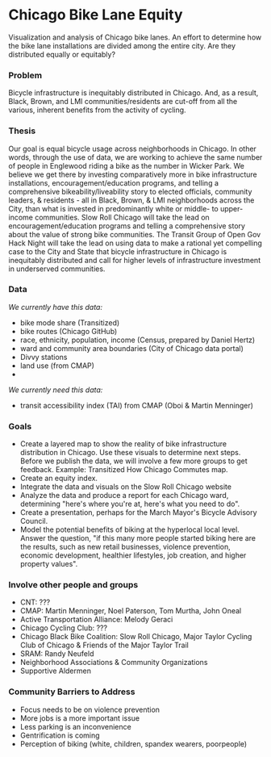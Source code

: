 # Chicago Bike Lane Equity #
Visualization and analysis of Chicago bike lanes. An effort to determine how the bike lane installations are divided among the entire city. Are they distributed equally or equitably?

### Problem

Bicycle infrastructure is inequitably distributed in Chicago. And, as a result, Black, Brown, and LMI communities/residents are cut-off from all the various, inherent benefits from the activity of cycling.

### Thesis

Our goal is equal bicycle usage across neighborhoods in Chicago. In other words, through the use of data, we are working to achieve the same number of people in Englewood riding a bike as the number in Wicker Park. We believe we get there by investing comparatively more in bike infrastructure​ installations, encouragement/education programs, and telling a comprehensive bikeability/liveability ​story​ to elected officials, community leaders, & residents - all in Black, Brown, & LMI neighborhoods across the City, than what is invested in predominantly white or middle- to upper-income communities. Slow Roll Chicago will take the lead on ​encouragement​/education programs​ and telling a comprehensive ​story about the value of strong bike communities. The Transit Group of Open Gov Hack Night will take the lead on using data to make a rational yet compelling case to the City and State that bicycle infrastructure in Chicago is inequitably distributed and call for higher levels of infrastructure investment in underserved communities. 

### Data
 
_We currently have this data:_
* bike mode share (Transitized)
* bike routes (Chicago GitHub)
* race, ethnicity, population, income (Census, prepared by Daniel Hertz)
* ward and community area boundaries (City of Chicago data portal)
* Divvy stations
* land use (from CMAP)
* 
_We currently need this data:_
* transit accessibility index (TAI) from CMAP​ (Oboi & Martin Menninger)

### Goals

* Create a layered map to show the reality of bike infrastructure distribution in Chicago. Use ​these visuals to determine next steps. Before​ we publish the data, we will involve a ​few more groups to get feedback. Example: Transitized How Chicago Commutes map. 
* Create an equity index. 
* Integrate the data and visuals on the Slow Roll Chicago website
* Analyze the data and produce a report for each Chicago ward, determining "here's where you're at, here's what you need to do".
* Create a presentation​, perhaps for the March Mayor's Bicycle Advisory Council.
* Model the potential benefits of biking ​at the hyperlocal local level. Answer the question, "if this many more people started biking here​ are the results, such as new retail businesses​, violence prevention, economic development, healthier lifestyles, job​ creation, and higher property values".​​​

### Involve other people and groups
* CNT: ???
* CMAP: Martin Menninger, Noel Paterson, Tom Murtha, John Oneal
* Active Transportation Alliance: Melody Geraci
* Chicago Cycling Club: ???
* Chicago Black Bike Coalition: Slow Roll Chicago, Major Taylor Cycling Club of Chicago & Friends of the Major Taylor Trail
* SRAM: Randy Neufeld
* Neighborhood Associations & Community Organizations
* Supportive Aldermen

### Community Barriers to Address

* Focus needs to be on violence prevention
* More jobs is a more important issue
* Less parking is an inconvenience
* Gentrification is coming
* Perception of biking (white, children, spandex​ wearers​, poor​ people​) 
